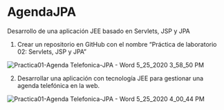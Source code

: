 # AgendaJPA
Desarrollo de una aplicación JEE basado en Servlets, JSP y JPA

1.	Crear un repositorio en GitHub con el nombre “Práctica de laboratorio 02: Servlets, JSP y JPA”

![Practica01-Agenda Telefonica-JPA - Word 5_25_2020 3_58_50 PM](https://user-images.githubusercontent.com/46872883/82842858-c842d300-9ea0-11ea-949a-de79a964ef22.png)

2.	Desarrollar una aplicación con tecnología JEE para gestionar una agenda telefónica en la web.

![Practica01-Agenda Telefonica-JPA - Word 5_25_2020 4_00_44 PM](https://user-images.githubusercontent.com/46872883/82842929-fb856200-9ea0-11ea-94e9-d141d803a6ee.png)

